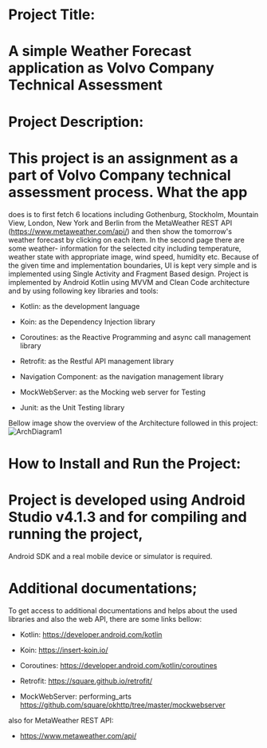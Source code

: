 # Project Title:
# A simple Weather Forecast application as Volvo Company Technical Assessment

# Project Description:
# This project is an assignment as a part of Volvo Company technical assessment process. What the app
does is to first fetch 6 locations including Gothenburg, Stockholm, Mountain View, London,
New York and Berlin from the MetaWeather REST API (https://www.metaweather.com/api/) and then show
 the tomorrow's weather forecast by clicking on each item. In the second page there are some weather-
 information for the selected city including temperature, weather state with appropriate image,
 wind speed, humidity  etc. Because of the given time and implementation boundaries, UI is kept
 very simple and is implemented using Single Activity and Fragment Based design.
Project is implemented by Android Kotlin using MVVM and Clean Code architecture and by using
following key libraries and tools:

- Kotlin: as the development language

- Koin: as the Dependency Injection library

- Coroutines: as the Reactive Programming and async call management library

- Retrofit: as the Restful API management library

- Navigation Component: as the navigation management library

- MockWebServer: as the Mocking web server for Testing

- Junit: as the Unit Testing library

Bellow image show the overview of the Architecture followed in this project:
![ArchDiagram1](https://user-images.githubusercontent.com/39777674/71248284-78d00800-2340-11ea-9077-080e29a8c918.png)

# How to Install and Run the Project:
# Project is developed using Android Studio v4.1.3 and for compiling and running the project,
Android SDK and a real mobile device or simulator is required.

# Additional documentations;
To get access to additional documentations and helps about the used libraries and also the web API,
there are some links bellow:

- Kotlin: https://developer.android.com/kotlin

- Koin: https://insert-koin.io/

- Coroutines: https://developer.android.com/kotlin/coroutines

- Retrofit: https://square.github.io/retrofit/

- MockWebServer: performing_arts https://github.com/square/okhttp/tree/master/mockwebserver

also for MetaWeather REST API:

- https://www.metaweather.com/api/
